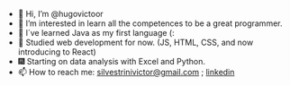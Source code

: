 - 👋 Hi, I’m @hugovictoor
- 👀 I’m interested in learn all the competences to be a great programmer.
- 🌱 I´ve learned Java as my first language (: 
- 🎈  Studied web development for now. (JS, HTML, CSS, and now introducing to React)
- 🎆 Starting on data analysis with Excel and Python.
- 📫 How to reach me: silvestrinivictor@gmail.com ; [linkedin](https://www.linkedin.com/in/victor-hugo-silvestrini-machado)

<!---
hugovictoor/hugovictoor is a ✨ special ✨ repository because its `README.md` (this file) appears on your GitHub profile.
You can click the Preview link to take a look at your changes.
--->

